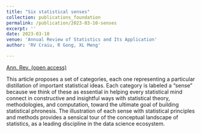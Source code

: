 ```yaml
---
title: "Six statistical senses"
collection: publications_foundation
permalink: /publication/2023-03-10-senses
excerpt: ''
date: 2023-03-10
venue: 'Annual Review of Statistics and Its Application'
author: 'RV Craiu, R Gong, XL Meng'

---
```


[Ann. Rev. (open access)](https://www.annualreviews.org/doi/full/10.1146/annurev-statistics-040220-015348)


This article proposes a set of categories, each one representing a particular distillation of important statistical ideas. Each category is labeled a “sense” because we think of these as essential in helping every statistical mind connect in constructive and insightful ways with statistical theory, methodologies, and computation, toward the ultimate goal of building statistical phronesis. The illustration of each sense with statistical principles and methods provides a sensical tour of the conceptual landscape of statistics, as a leading discipline in the data science ecosystem.
